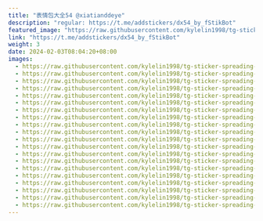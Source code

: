 ```yaml
---
title: "表情包大全54 @xiatianddeye"
description: "regular: https://t.me/addstickers/dx54_by_fStikBot"
featured_image: "https://raw.githubusercontent.com/kylelin1998/tg-sticker-spreading-worldwide-images/main/img/aea47b19-f97e-4c5b-91a8-b101e760845e.jpg"
link: "https://t.me/addstickers/dx54_by_fStikBot"
weight: 3
date: 2024-02-03T08:04:20+08:00
images:
  - https://raw.githubusercontent.com/kylelin1998/tg-sticker-spreading-worldwide-images/main/img/aea47b19-f97e-4c5b-91a8-b101e760845e.jpg
  - https://raw.githubusercontent.com/kylelin1998/tg-sticker-spreading-worldwide-images/main/img/a1bbedbd-28cc-4f76-a51a-dc43b6bd56dd.jpg
  - https://raw.githubusercontent.com/kylelin1998/tg-sticker-spreading-worldwide-images/main/img/caaf9f3f-e06a-4736-a16a-dd33c5b92a6c.jpg
  - https://raw.githubusercontent.com/kylelin1998/tg-sticker-spreading-worldwide-images/main/img/5dcfaf5c-1f2a-4107-83eb-98c994ba17aa.jpg
  - https://raw.githubusercontent.com/kylelin1998/tg-sticker-spreading-worldwide-images/main/img/cfdca049-1661-4e48-8f64-4e567a77b89c.jpg
  - https://raw.githubusercontent.com/kylelin1998/tg-sticker-spreading-worldwide-images/main/img/ca9de5d0-513c-4d0f-b215-e5bece65cda5.jpg
  - https://raw.githubusercontent.com/kylelin1998/tg-sticker-spreading-worldwide-images/main/img/f6789c38-7115-4eb2-85f1-e3c9b0ea652b.jpg
  - https://raw.githubusercontent.com/kylelin1998/tg-sticker-spreading-worldwide-images/main/img/1aed7d9c-eafb-4120-b851-f3408a9689f8.jpg
  - https://raw.githubusercontent.com/kylelin1998/tg-sticker-spreading-worldwide-images/main/img/8821c50d-d204-434b-a159-d9f81dcad706.jpg
  - https://raw.githubusercontent.com/kylelin1998/tg-sticker-spreading-worldwide-images/main/img/bcd98e3d-b22f-4c29-824b-7fdfa9222943.jpg
  - https://raw.githubusercontent.com/kylelin1998/tg-sticker-spreading-worldwide-images/main/img/c8de7956-2cb2-4185-a85b-64187de8c4f3.jpg
  - https://raw.githubusercontent.com/kylelin1998/tg-sticker-spreading-worldwide-images/main/img/36f696a4-9054-4161-bdd1-2ebf481a7712.jpg
  - https://raw.githubusercontent.com/kylelin1998/tg-sticker-spreading-worldwide-images/main/img/657ac3c5-777f-425e-a416-0be2a969d858.jpg
  - https://raw.githubusercontent.com/kylelin1998/tg-sticker-spreading-worldwide-images/main/img/d3d966bf-14e5-4633-bb99-a027b1308e1e.jpg
  - https://raw.githubusercontent.com/kylelin1998/tg-sticker-spreading-worldwide-images/main/img/1d8fac65-4a91-4fc3-b6d9-3162b51e91f2.jpg
  - https://raw.githubusercontent.com/kylelin1998/tg-sticker-spreading-worldwide-images/main/img/2366ab44-e4f7-4d87-9dc2-7bc607b8a65e.jpg
  - https://raw.githubusercontent.com/kylelin1998/tg-sticker-spreading-worldwide-images/main/img/4a7c98de-e899-48c8-ba89-620db95651b0.jpg
  - https://raw.githubusercontent.com/kylelin1998/tg-sticker-spreading-worldwide-images/main/img/6c6dd04a-e81b-4bad-9eb6-bf70b6b824aa.jpg
  - https://raw.githubusercontent.com/kylelin1998/tg-sticker-spreading-worldwide-images/main/img/403a2917-8dc8-4365-a1e0-fa20bf25203d.jpg
  - https://raw.githubusercontent.com/kylelin1998/tg-sticker-spreading-worldwide-images/main/img/eb3d6b89-1fb6-4e9d-8d25-5967a6c25abe.jpg
---
```

